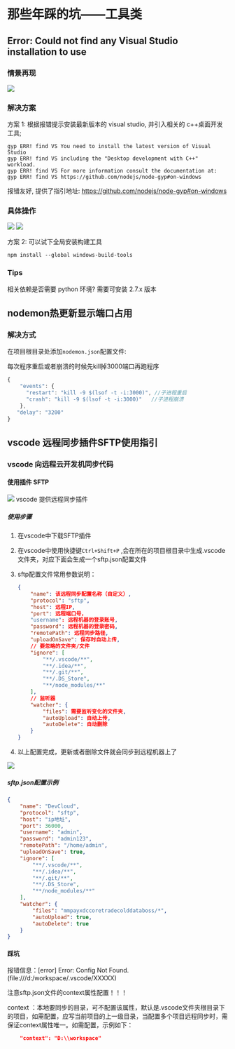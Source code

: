 # 那些年踩的坑——工具类

## Error: Could not find any Visual Studio installation to use

### 情景再现

![](./img/bug-tool-1.png)

### 解决方案

方案 1: 根据报错提示安装最新版本的 visual studio, 并引入相关的 c++桌面开发工具;

```
gyp ERR! find VS You need to install the latest version of Visual Studio
gyp ERR! find VS including the "Desktop development with C++" workload.
gyp ERR! find VS For more information consult the documentation at:
gyp ERR! find VS https://github.com/nodejs/node-gyp#on-windows
```

报错友好, 提供了指引地址: https://github.com/nodejs/node-gyp#on-windows

### 具体操作

![](./img/bug-tool-2.png)
![](./img/bug-tool-3.png)

方案 2: 可以试下全局安装构建工具

```
npm install --global windows-build-tools
```

### Tips

相关依赖是否需要 python 环境? 需要可安装 2.7.x 版本

## nodemon热更新显示端口占用
### 解决方式

在项目根目录处添加`nodemon.json`配置文件:  

每次程序重启或者崩溃的时候先kill掉3000端口再跑程序

```js
{
    "events": {
      "restart": "kill -9 $(lsof -t -i:3000)", //子进程重启
      "crash": "kill -9 $(lsof -t -i:3000)"   //子进程崩溃
    },
   "delay": "3200"
}
```

## vscode 远程同步插件SFTP使用指引

### vscode 向远程云开发机同步代码

#### 使用插件 SFTP
![](./img/bug-tool-4.png)
vscode 提供远程同步插件

##### 使用步骤

1. 在vscode中下载SFTP插件

2. 在vscode中使用快捷键`Ctrl+Shift+P` ,会在所在的项目根目录中生成.vscode文件夹，对应下面会生成一个sftp.json配置文件

3. sftp配置文件常用参数说明：

   ```json
   {
       "name": 该远程同步配置名称（自定义）,
       "protocol": "sftp",
       "host": 远程IP,
       "port": 远程端口号，
       "username": 远程机器的登录账号,
       "password": 远程机器的登录密码,
       "remotePath": 远程同步路径,
       "uploadOnSave": 保存时自动上传,
       // 要忽略的文件夹/文件
       "ignore": [
           "**/.vscode/**",
           "**/.idea/**",
           "**/.git/**",
           "**/.DS_Store",
           "**/node_modules/**"
       ],
       // 监听器
       "watcher": {
           "files": 需要监听变化的文件夹,
           "autoUpload": 自动上传,
           "autoDelete": 自动删除
       }
   }
   ```

4. 以上配置完成，更新或者删除文件就会同步到远程机器上了

![](./img/bug-tool-5.png)



##### sftp.json配置示例

```json
{
    "name": "DevCloud",
    "protocol": "sftp",
    "host": "ip地址",
    "port": 36000,
    "username": "admin",
    "password": "admin123",
    "remotePath": "/home/admin",
    "uploadOnSave": true,
    "ignore": [
        "**/.vscode/**",
        "**/.idea/**",
        "**/.git/**",
        "**/.DS_Store",
        "**/node_modules/**"
    ],
    "watcher": {
        "files": "mmpayxdccoretradecolddataboss/*",
        "autoUpload": true,
        "autoDelete": true
    }
}
```



#### 踩坑

报错信息：[error] Error: Config Not Found. (file:///d:/workspace/.vscode/XXXXX) 

注意sftp.json文件的context属性配置！！！

context ：本地要同步的目录，可不配置该属性，默认是.vscode文件夹根目录下的项目，如需配置，应写当前项目的上一级目录，当配置多个项目远程同步时，需保证context属性唯一。如需配置，示例如下：

```json
    "context": "D:\\workspace"
```

